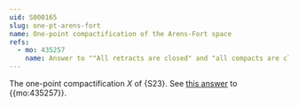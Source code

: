 ```yaml
---
uid: S000165
slug: one-pt-arens-fort
name: One-point compactification of the Arens-Fort space
refs:
  - mo: 435257
    name: Answer to ""All retracts are closed" and "all compacts are closed""
---
```


The one-point compactification $X$ of {S23}.  See [this answer](https://mathoverflow.net/a/435257) to {{mo:435257}}.
